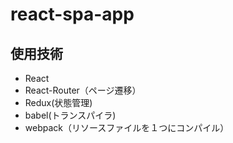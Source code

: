 # react-spa-app

## 使用技術
- React
- React-Router（ページ遷移）
- Redux(状態管理)
- babel(トランスパイラ)
- webpack（リソースファイルを１つにコンパイル）
